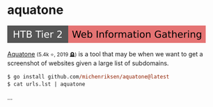 # aquatone

[![web_information_gathering](../../../_badges/htb/web_information_gathering.svg)](https://academy.hackthebox.com/course/preview/information-gathering---web-edition)

<div class="row row-cols-lg-2"><div>

[Aquatone](https://github.com/michenriksen/aquatone) <small>(5.4k ⭐, 2019 🪦)</small> is a tool that may be when we want to get a screenshot of websites given a large list of subdomains.

```ps
$ go install github.com/michenriksen/aquatone@latest
$ cat urls.lst | aquatone
```
</div><div>

...
</div></div>